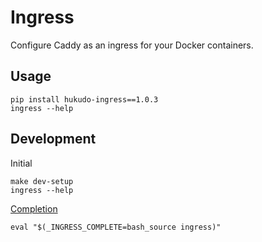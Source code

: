 # Ingress
Configure Caddy as an ingress for your Docker containers.

## Usage
```
pip install hukudo-ingress==1.0.3
ingress --help
```

## Development
Initial
```
make dev-setup
ingress --help
```

[Completion](https://click.palletsprojects.com/en/8.1.x/shell-completion/)
```
eval "$(_INGRESS_COMPLETE=bash_source ingress)"
```
